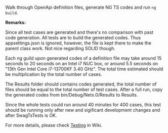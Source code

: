 Walk through OpenApi definition files, generate NG TS codes and run `ng build`.

**Remarks:**

Since all test cases are generated and there's no comparison with past code generation. All tests are to build the generated codes. Thus appsettings.json is ignored, however, the file is kept there to make the parent class work. Not nice regarding SOLID though.


Each ng guild upon generated codes of a definition file may take around 15 seconds to 20 seconds on an Intel i7 NUC box, or around 5.5 seconds on "13th Gen Intel Core i7-13700KF 3.40 GHz". The total time estimated should be multiplication by the total number of cases.

The Results folder should contains codes generated, the total number of files should be equal to the total number of test cases. After a full run, copy the generated codes from bin/Debug/Netx.0/Results to Results. 

Since the whole tests could run around 40 minutes for 400 cases, this test should be running only after new and sigificant development changes and after SwagTsTests is OK.

For more details, please check [Testing](https://github.com/zijianhuang/openapiclientgen/wiki/Testing) in Wiki.